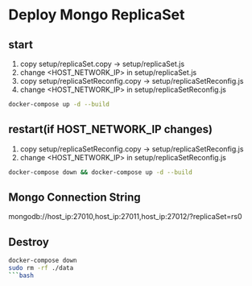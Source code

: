 # Deploy Mongo ReplicaSet

## start
1. copy setup/replicaSet.copy -> setup/replicaSet.js
2. change <HOST_NETWORK_IP> in setup/replicaSet.js
3. copy setup/replicaSetReconfig.copy -> setup/replicaSetReconfig.js
4. change <HOST_NETWORK_IP> in setup/replicaSetReconfig.js
```bash
docker-compose up -d --build
```
## restart(if HOST_NETWORK_IP changes)
1. copy setup/replicaSetReconfig.copy -> setup/replicaSetReconfig.js
2. change <HOST_NETWORK_IP> in setup/replicaSetReconfig.js
```bash
docker-compose down && docker-compose up -d --build
```

## Mongo Connection String
mongodb://host_ip:27010,host_ip:27011,host_ip:27012/?replicaSet=rs0

## Destroy
```bash
docker-compose down
sudo rm -rf ./data
```bash
